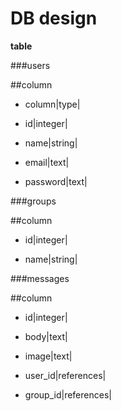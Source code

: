 DB design
====

**table**

###users

##column

* column|type|

* id|integer|

* name|string|

* email|text|

* password|text|

###groups

##column

* id|integer|

* name|string|

###messages

##column

* id|integer|

* body|text|

* image|text|

* user_id|references|

* group_id|references|